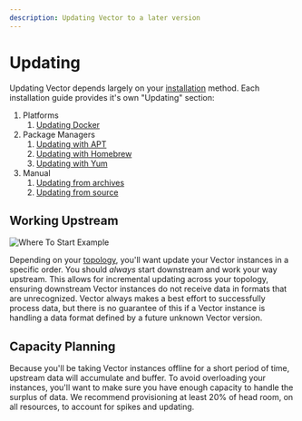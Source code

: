 ```yaml
---
description: Updating Vector to a later version
---
```


# Updating

Updating Vector depends largely on your [installation][docs.installation] 
method. Each installation guide provides it's own "Updating" section:

1. Platforms
   1. [Updating Docker][docs.docker.updating]
2. Package Managers
   1. [Updating with APT][docs.apt.updating]
   2. [Updating with Homebrew][docs.homebrew.updating]
   3. [Updating with Yum][docs.yum.updating]
3. Manual
   1. [Updating from archives][docs.from_archives.updating]
   1. [Updating from source][docs.from_archives.updating]

## Working Upstream

![Where To Start Example](../../assets/updating-upstream.svg)

Depending on your [topology][docs.topologies], you'll want update your Vector
instances in a specific order. You should _always_ start downstream and work
your way upstream. This allows for incremental updating across your topology,
ensuring downstream Vector instances do not receive data in formats that are
unrecognized. Vector always makes a best effort to successfully process data,
but there is no guarantee of this if a Vector instance is handling a data
format defined by a future unknown Vector version.

## Capacity Planning

Because you'll be taking Vector instances offline for a short period of time,
upstream data will accumulate and buffer. To avoid overloading your instances,
you'll want to make sure you have enough capacity to handle the surplus of
data. We recommend provisioning at least 20% of head room, on all resources,
to account for spikes and updating.


[docs.apt.updating]: ../../../setup/installation/package-managers/apt.md#updating
[docs.docker.updating]: ../../../setup/installation/platforms/docker.md#updating
[docs.from_archives.updating]: ../../../setup/installation/manual/from-archives.md#updating
[docs.homebrew.updating]: ../../../setup/installation/package-managers/homebrew.md#updating
[docs.installation]: ../../../setup/installation/README.md
[docs.topologies]: ../../../setup/deployment/topologies.md
[docs.yum.updating]: ../../../setup/installation/package-managers/yum.md#updating
